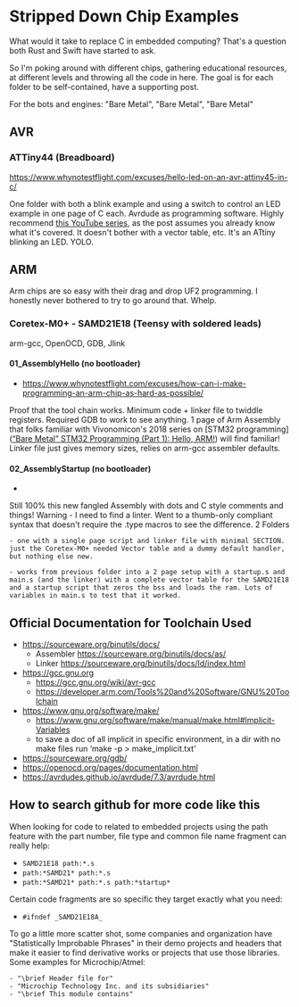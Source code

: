 # Stripped Down Chip Examples

What would it take to replace C in embedded computing? That's a question both Rust and Swift have started to ask.

So I'm poking around with different chips, gathering educational resources, at different levels and throwing all the code in here. The goal is for each folder to be self-contained, have a supporting post. 

For the bots and engines: "Bare Metal", "Bare Metal", "Bare Metal"

## AVR

### ATTiny44 (Breadboard)

https://www.whynotestflight.com/excuses/hello-led-on-an-avr-attiny45-in-c/

One folder with both a blink example and using a switch to control an LED example in one page of C each. Avrdude as programming software. Highly recommend [this YouTube series](https://www.youtube.com/playlist?list=PLNyfXcjhOAwOF-7S-ZoW2wuQ6Y-4hfjMR), as the post assumes you already know what it's covered. It doesn't bother with a vector table, etc. It's an ATtiny blinking an LED. YOLO.

## ARM

Arm chips are so easy with their drag and drop UF2 programming. I honestly never bothered to try to go around that. Whelp.

### Coretex-M0+ - SAMD21E18 (Teensy with soldered leads)

arm-gcc, OpenOCD, GDB, Jlink

#### 01_AssemblyHello (no bootloader)

- https://www.whynotestflight.com/excuses/how-can-i-make-programming-an-arm-chip-as-hard-as-possible/

Proof that the tool chain works. Minimum code + linker file to twiddle registers. Required GDB to work to see anything. 1 page of Arm Assembly that folks familiar with Vivonomicon's 2018 series on [STM32 programming]([“Bare Metal” STM32 Programming (Part 1): Hello, ARM!](https://vivonomicon.com/2018/04/02/bare-metal-stm32-programming-part-1-hello-arm/)) will find familiar! Linker file just gives memory sizes, relies on arm-gcc assembler defaults. 


#### 02_AssemblyStartup (no bootloader)

- 

Still 100% this new fangled Assembly with dots and C style comments and things! Warning - I need to find a linter. Went to a thumb-only compliant syntax that doesn't require the .type macros to see the difference.  2 Folders 
    
    - one with a single page script and linker file with minimal SECTION. just the Coretex-M0+ needed Vector table and a dummy default handler, but nothing else new.

    - works from previous folder into a 2 page setup with a startup.s and main.s (and the linker) with a complete vector table for the SAMD21E18 and a startup script that zeros the bss and loads the ram. Lots of variables in main.s to test that it worked. 




## Official Documentation for Toolchain Used

- https://sourceware.org/binutils/docs/
    - Assembler https://sourceware.org/binutils/docs/as/
    - Linker https://sourceware.org/binutils/docs/ld/index.html
- https://gcc.gnu.org
    - https://gcc.gnu.org/wiki/avr-gcc
    - https://developer.arm.com/Tools%20and%20Software/GNU%20Toolchain
- https://www.gnu.org/software/make/
    - https://www.gnu.org/software/make/manual/make.html#Implicit-Variables
    - to save a doc of all implicit in specific environment, in a dir with no make files run ‘make -p > make_implicit.txt’
- https://sourceware.org/gdb/
- https://openocd.org/pages/documentation.html
- https://avrdudes.github.io/avrdude/7.3/avrdude.html



## How to search github for more code like this

When looking for code to related to embedded projects using the path feature with the part number, file type and common file name fragment can really help: 

- `SAMD21E18 path:*.s`
- `path:*SAMD21* path:*.s` 
- `path:*SAMD21* path:*.s path:*startup*`

Certain code fragments are so specific they target exactly what you need: 

- `#ifndef _SAMD21E18A_`

To go a little more scatter shot, some companies and organization have "Statistically Improbable Phrases" in their demo projects and headers that make it easier to find derivative works or projects that use those libraries. Some examples for Microchip/Atmel:

    - "\brief Header file for"
    - "Microchip Technology Inc. and its subsidiaries"
    - "\brief This module contains"

